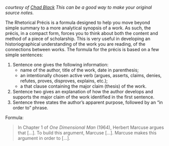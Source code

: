 _courtesy of [Chad Black](https://chadblack.net/2023SPORT/resources/how%20to%20write%20a%20precis%20and%20memo/) This can be a good way to make your original source notes._

The Rhetorical Précis is a formula designed to help you move beyond simple summary to a more analytical synopsis of a work. As such, the précis, in a compact form, forces you to think about both the content and method of a piece of scholarship. This is very useful in developing an historiographical understanding of the work you are reading, of the connections between works. The formula for the précis is based on a few simple sentences:

1.  Sentence one gives the following information:
    -   name of the author, title of the work, date in parenthesis;
    -   an intentionally chosen active verb (argues, asserts, claims, denies, refutes, proves, disproves, explains, etc.);
    -   a that clause containing the major claim (thesis) of the work.
2.  Sentence two gives an explanation of how the author develops and supports the major claim of the work identified in the first sentence.
3.  Sentence three states the author’s apparent purpose, followed by an “in order to” phrase.

Formula:

> In Chapter 1 of _One Dimensional Man_ (1964), Herbert Marcuse argues that [...]. To build this argument, Marcuse [...]. Marcuse makes this argument in order to [...].